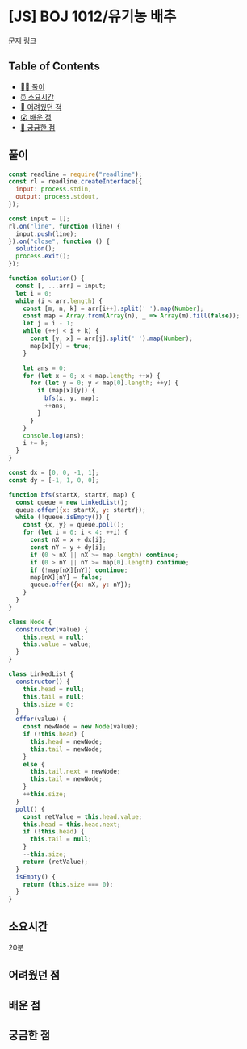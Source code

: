 # [JS] BOJ 1012/유기농 배추

[문제 링크](https://www.acmicpc.net/problem/1012)

<!-- 제목으로 다음과 같은 내용으로 작성해주세요 ! -->
<!-- 📕 백준 : BOJ 문제번호/문제제목 e.g. BOJ 2577/숫자의 개수 -->
<!-- 📗 프로그래머스 : PRO 문제번호/문제제목 e.g. PRO 120812/최빈값 구하기 -->
<!-- 백준허브를 사용하시면 프로그래머스의 문제번호도 확인하실 수 있습니다 -->

## Table of Contents

- [✍🏻 풀이](#풀이)
- [⏰ 소요시간](#소요시간)
- [🫠 어려웠던 점](#어려웠던-점)
- [😮 배운 점](#배운-점)
- [🤔 궁금한 점](#궁금한-점)

## 풀이

<!-- ```옆에 사용하는 언어를 기입하세요 e.g. javascript, python -->

```javascript
const readline = require("readline");
const rl = readline.createInterface({
  input: process.stdin,
  output: process.stdout,
});

const input = [];
rl.on("line", function (line) {
  input.push(line);
}).on("close", function () {
  solution();
  process.exit();
});

function solution() {
  const [, ...arr] = input;
  let i = 0;
  while (i < arr.length) {
    const [m, n, k] = arr[i++].split(' ').map(Number);
    const map = Array.from(Array(n), _ => Array(m).fill(false));
    let j = i - 1;
    while (++j < i + k) {
      const [y, x] = arr[j].split(' ').map(Number);
      map[x][y] = true;
    }

    let ans = 0;
    for (let x = 0; x < map.length; ++x) {
      for (let y = 0; y < map[0].length; ++y) {
        if (map[x][y]) {
          bfs(x, y, map);
          ++ans;
        }
      }
    }
    console.log(ans);
    i += k;
  }
}

const dx = [0, 0, -1, 1];
const dy = [-1, 1, 0, 0];

function bfs(startX, startY, map) {
  const queue = new LinkedList();
  queue.offer({x: startX, y: startY});
  while (!queue.isEmpty()) {
    const {x, y} = queue.poll();
    for (let i = 0; i < 4; ++i) {
      const nX = x + dx[i];
      const nY = y + dy[i];
      if (0 > nX || nX >= map.length) continue;
      if (0 > nY || nY >= map[0].length) continue;
      if (!map[nX][nY]) continue;
      map[nX][nY] = false;
      queue.offer({x: nX, y: nY});
    }
  }
}

class Node {
  constructor(value) {
    this.next = null;
    this.value = value;
  }
}

class LinkedList {
  constructor() {
    this.head = null;
    this.tail = null;
    this.size = 0;
  }
  offer(value) {
    const newNode = new Node(value);
    if (!this.head) {
      this.head = newNode;
      this.tail = newNode;
    }
    else {
      this.tail.next = newNode;
      this.tail = newNode;
    }
    ++this.size;
  }
  poll() {
    const retValue = this.head.value;
    this.head = this.head.next;
    if (!this.head) {
      this.tail = null;
    }
    --this.size;
    return (retValue);
  }
  isEmpty() {
    return (this.size === 0);
  }
}
```

## 소요시간

20분

## 어려웠던 점

## 배운 점

## 궁금한 점
